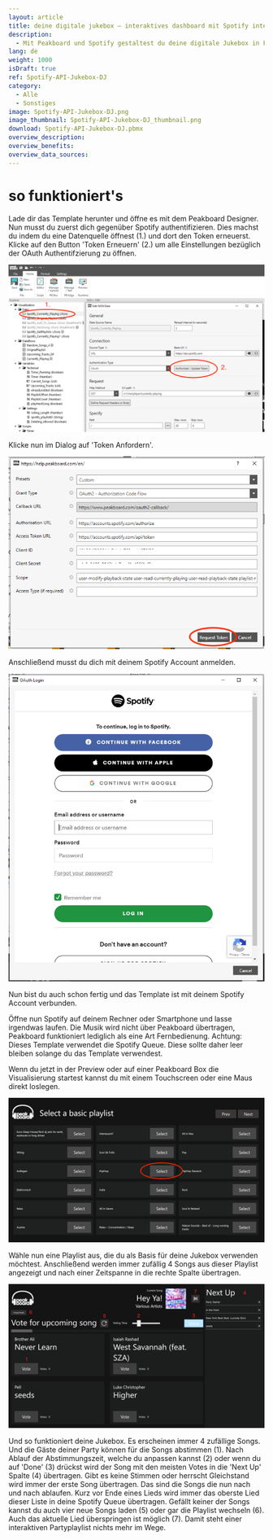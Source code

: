 ```yaml
---
layout: article
title: deine digitale jukebox – interaktives dashboard mit Spotify integration
description: 
  - Mit Peakboard und Spotify gestaltest du deine digitale Jukebox in Form eines interaktiven Dashboards! Mithilfe der Spotify-API und diesem Template wird deine Party blitzschnell zum Kracher.  Verbinde einfach einen Spotify Account und lade die Visualisierung auf eine Peakboard Box. Mithilfe eines Touchscreens oder einer Maus können deine Gäste nun interaktiv für Songs abstimmen. Platziere den Touchscreen, auf dem das Dashboard ist direkt auf der Tanzfläche und lass die selbst Gäste entscheiden welcher Song als nächstes gespielt wird ― so entsteht nach und nach die perfekte Playlist.
lang: de
weight: 1000
isDraft: true
ref: Spotify-API-Jukebox-DJ
category:
  - Alle
  - Sonstiges
image: Spotify-API-Jukebox-DJ.png
image_thumbnail: Spotify-API-Jukebox-DJ_thumbnail.png
download: Spotify-API-Jukebox-DJ.pbmx
overview_description:
overview_benefits:
overview_data_sources:
---
```

# so funktioniert's

Lade dir das Template herunter und öffne es mit dem Peakboard Designer. Nun musst du zuerst dich gegenüber Spotify authentifizieren. Dies machst du indem du eine Datenquelle öffnest (1.) und dort den Token erneuerst. Klicke auf den Button 'Token Erneuern' (2.) um alle Einstellungen bezüglich der OAuth Authentifzierung zu öffnen. 

![](img/update-spotify-datasource.png)

Klicke nun im Dialog auf 'Token Anfordern'.

![](img/request-spotify-token.png)

Anschließend musst du dich mit deinem Spotify Account anmelden.

![](img/login-to-spotify.png)

Nun bist du auch schon fertig und das Template ist mit deinem Spotify Account verbunden.

Öffne nun Spotify auf deinem Rechner oder Smartphone und lasse irgendwas laufen. Die Musik wird nicht über Peakboard übertragen, Peakboard funktioniert lediglich als eine Art Fernbedienung. Achtung: Dieses Template verwendet die Spotify Queue. Diese sollte daher leer bleiben solange du das Template verwendest.

Wenn du jetzt in der Preview oder auf einer Peakboard Box die Visualisierung startest kannst du mit einem Touchscreen oder eine Maus direkt loslegen.

![](img/select-spotify-playlist.png)

Wähle nun eine Playlist aus, die du als Basis für deine Jukebox verwenden möchtest. Anschließend werden immer zufällig 4 Songs aus dieser Playlist angezeigt und nach einer Zeitspanne in die rechte Spalte übertragen. 

![](img/jukebox-active.png)

Und so funktioniert deine Jukebox. Es erscheinen immer 4 zufällige Songs. Und die Gäste deiner Party können für die Songs abstimmen (1). Nach Ablauf der Abstimmungszeit, welche du anpassen kannst (2) oder wenn du auf 'Done' (3) drückst wird der Song mit den meisten Votes in die 'Next Up' Spalte (4) übertragen. Gibt es keine Stimmen oder herrscht Gleichstand wird immer der erste Song übertragen. Das sind die Songs die nun nach und nach ablaufen. Kurz vor Ende eines Lieds wird immer das oberste Lied dieser Liste in deine Spotify Queue übertragen. Gefällt keiner der Songs kannst du auch vier neue Songs laden (5) oder gar die Playlist wechseln (6). Auch das aktuelle Lied überspringen ist möglich (7). Damit steht einer interaktiven Partyplaylist nichts mehr im Wege.
